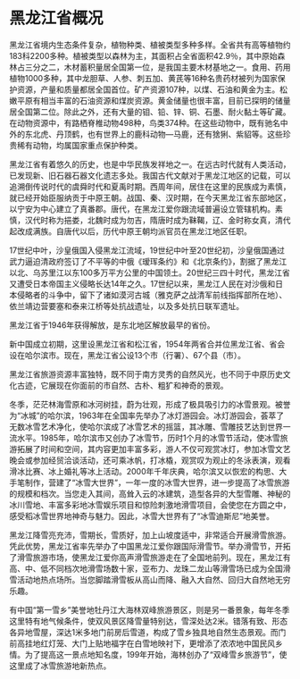 # 黑龙江省概况  
黑龙江省境内生态条件复杂，植物种类、植被类型多种多样。全省共有高等植物约183科2200多种。植被类型以森林为主，其面积占全省面积42.9％，其中原始森林占三分之二，木材蓄积量居全国第一位，是我国主要木材基地之一。食用、药用植物1000多种，其中龙胆草、人参、刺五加、黄芪等16种名贵药材被列为国家保护资源，产量和质量都居全国首位。矿产资源107种，以煤、石油和黄金为主。松嫩平原有相当丰富的石油资源和煤炭资源。黄金储量也很丰富，目前已探明的储量居全国第二位。除此之外，还有大量的钼、铅、锌、铜、石墨、耐火黏土等矿藏。在动物资源中，有路栖脊椎动物498种，鸟类374种。在这些动物中，既有驰名中外的东北虎、丹顶鹤，也有世界上的鹿科动物—马鹿，还有猞猁、紫貂等。这些珍贵稀有动物，均属国家重点保护种类。  

黑龙江省有着悠久的历史，也是中华民族发祥地之一。在远古时代就有人类活动，已发现新、旧石器石器文化遗志多处。我国古代文献对于黑龙江地区的记载，可以追溯倒传说时代的虞舜时代和夏禹时期。西周年间，居住在这里的民族成为素慎，就已经开始臣服纳贡于中原王朝。战国、秦、汉时期，在今天黑龙江省东部地区，以宁安为中心建立了真番郡。唐代，在黑龙江爱你跟流域普遍设立管辖机构。素慎，汉代时称为挹娄，北魏时成为勿吉，隋唐时成为靺鞨，辽、金时称女真，清代起改成满族。自唐代以后，历代中原王朝均派官员在黑龙江地区任职。  

17世纪中叶，沙皇俄国入侵黑龙江流域，19世纪中叶至20世纪初，沙皇俄国通过武力逼迫清政府签订了不平等的中俄《瑷珲条约》和《北京条约》，割据了黑龙江以北、乌苏里江以东100多万平方公里的中国领土。20世纪三四十时代，黑龙江省又遭受日本帝国主义侵略长达14年之久。17世纪以来，黑龙江人民在对沙俄和日本侵略者的斗争中，留下了诸如漠河古城（雅克萨之战清军前线指挥部所在地）、依兰靖边营要塞和泰来江桥等处抗战遗址，以及多处抗日联军遗址。  

黑龙江省于1946年获得解放，是东北地区解放最早的省份。  

新中国成立初期，这里设黑龙江省和松江省，1954年两省合并位黑龙江省、省会设在哈尔滨市。现在，黑龙江省公设13个市（行署）、67个县（市）。  

黑龙江省旅游资源丰富独特，既不同于南方灵秀的自然风光，也不同于中原历史文化古迹，它展现在你面前的市自然、古朴、粗犷和神奇的景观。  

冬季，茫茫林海雪原和冰河树挂，蔚为壮观，形成了极具吸引力的冰雪景观。被誉为“冰城”的哈尔滨，1963年在全国率先举办了冰灯游园会。冰灯游园会，荟萃了无数冰雪艺术净化，使哈尔滨成了冰雪艺术的摇篮，其冰雕、雪雕技艺达到世界一流水平。1985年，哈尔滨市又创办了冰雪节，历时1个月的冰雪节活动，使冰雪旅游拓展了时间和空间，其内容更加丰富多彩，游人不仅可观赏冰灯，参加冰雪文艺晚会或参加经贸洽谈活动，还可乘冰帆，打冰橇，观赏叹为观止的冬泳表演，观看滑冰比赛、冰上婚礼等冰上活动。2000年千年庆典，哈尔滨又以恢宏的构思、大手笔制作，营建了“冰雪大世界”，一年一度的冰雪大世界，进一步提高了冰雪旅游的规模和档次。当您走入其间，高耸入云的冰建筑，造型各异的大型雪雕、神秘的冰川雪地、丰富多彩地冰雪娱乐项目和惊险刺激地滑雪项目，会使您在方圆之中，感受稻冰雪世界地神奇与魅力。因此，冰雪大世界有了“冰雪迪斯尼”地美誉。  

黑龙江降雪亮充沛，雪期长，雪质好，加上山坡度适中，非常适合开展滑雪旅游。凭此优势，黑龙江省率先举办了中国黑龙江爱你跟国际滑雪节。举办滑雪节，开拓了滑雪旅游市场，使黑龙江爱你高声滑雪旅游走在了全国地前列。现在，黑龙江有高、中、低不同档次地滑雪场数十家，亚布力、龙珠二龙山等滑雪场已成为全国滑雪活动地热点场所。当您脚踏滑雪板从高山而降、融入大自然、回归大自然地无穷乐趣。  

有中国“第一雪乡”美誉地牡丹江大海林双峰旅游景区，则是另一番景象，每年冬季这里特有地气候条件，使双风景区降雪量特别达，雪深处达2米。错落有致、形态各异地雪屋，深达1米多地门前房后雪道，构成了雪乡独具地自然生态景观。而门前高挂地红灯笼、大门上贴地福字在白雪地映衬下，更增添了浓浓地中国民风乡情。为了提高这一景点地知名度，199年开始，海林创办了“双峰雪乡旅游节”，使这里成了冰雪旅游地新热点。  

